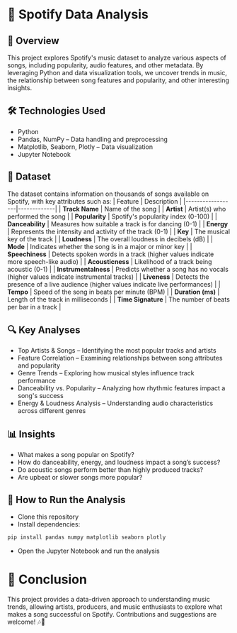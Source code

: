# 🎵 Spotify Data Analysis

## 📌 Overview
This project explores Spotify's music dataset to analyze various aspects of songs, including popularity, audio features, and other metadata. By leveraging Python and data visualization tools, we uncover trends in music, the relationship between song features and popularity, and other interesting insights.

## 🛠 Technologies Used
- Python
- Pandas, NumPy – Data handling and preprocessing
- Matplotlib, Seaborn, Plotly – Data visualization
- Jupyter Notebook

## 📂 Dataset
The dataset contains information on thousands of songs available on Spotify, with key attributes such as:
| Feature           | Description |
|------------------|-------------|
| **Track Name**   | Name of the song |
| **Artist**       | Artist(s) who performed the song |
| **Popularity**   | Spotify's popularity index (0-100) |
| **Danceability** | Measures how suitable a track is for dancing (0-1) |
| **Energy**       | Represents the intensity and activity of the track (0-1) |
| **Key**         | The musical key of the track |
| **Loudness**     | The overall loudness in decibels (dB) |
| **Mode**        | Indicates whether the song is in a major or minor key |
| **Speechiness**  | Detects spoken words in a track (higher values indicate more speech-like audio) |
| **Acousticness** | Likelihood of a track being acoustic (0-1) |
| **Instrumentalness** | Predicts whether a song has no vocals (higher values indicate instrumental tracks) |
| **Liveness**     | Detects the presence of a live audience (higher values indicate live performances) |
| **Tempo**       | Speed of the song in beats per minute (BPM) |
| **Duration (ms)** | Length of the track in milliseconds |
| **Time Signature** | The number of beats per bar in a track |

## 🔍 Key Analyses
- Top Artists & Songs – Identifying the most popular tracks and artists
- Feature Correlation – Examining relationships between song attributes and popularity
- Genre Trends – Exploring how musical styles influence track performance
- Danceability vs. Popularity – Analyzing how rhythmic features impact a song's success
- Energy & Loudness Analysis – Understanding audio characteristics across different genres

## 📊 Insights
- What makes a song popular on Spotify?
- How do danceability, energy, and loudness impact a song’s success?
- Do acoustic songs perform better than highly produced tracks?
- Are upbeat or slower songs more popular?

## 🚀 How to Run the Analysis
- Clone this repository
- Install dependencies:
```python 
pip install pandas numpy matplotlib seaborn plotly
```
- Open the Jupyter Notebook and run the analysis

# 📢 Conclusion
This project provides a data-driven approach to understanding music trends, allowing artists, producers, and music enthusiasts to explore what makes a song successful on Spotify. Contributions and suggestions are welcome! 🎶🚀
